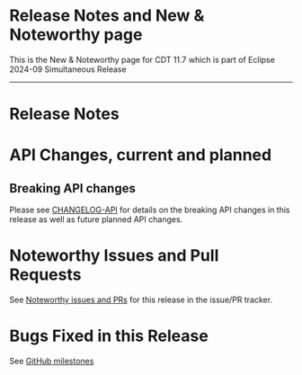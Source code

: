 # Release Notes and New & Noteworthy page

This is the New & Noteworthy page for CDT 11.7 which is part of Eclipse 2024-09 Simultaneous Release

---

# Release Notes


# API Changes, current and planned

## Breaking API changes

Please see [CHANGELOG-API](CHANGELOG-API.md) for details on the breaking API changes in this release as well as future planned API changes.

# Noteworthy Issues and Pull Requests

See [Noteworthy issues and PRs](https://github.com/eclipse-cdt/cdt/issues?q=is%3Aclosed+label%3Anoteworthy+milestone%3A12.0.0) for this release in the issue/PR tracker.

# Bugs Fixed in this Release

See [GitHub milestones](https://github.com/eclipse-cdt/cdt/milestone/11?closed=1)
